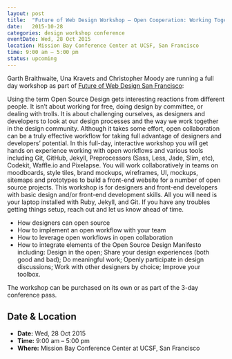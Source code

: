 ```yaml
---
layout: post
title:  "Future of Web Design Workshop – Open Cooperation: Working Together"
date:   2015-10-28
categories: design workshop conference
eventDate: Wed, 28 Oct 2015
location: Mission Bay Conference Center at UCSF, San Francisco
time: 9:00 am – 5:00 pm
status: upcoming
---
```


Garth Braithwaite, Una Kravets and Christopher Moody are running a full day workshop as part of [Future of Web Design San Francisco](https://futureofwebdesign.com/san-francisco-2015):

Using the term Open Source Design gets interesting reactions from different people. It isn’t about working for free, doing design by committee, or dealing with trolls. It is about challenging ourselves, as designers and developers to look at our design processes and the way we work together in the design community. Although it takes some effort, open collaboration can be a truly effective workflow for taking full advantage of designers and developers’ potential. In this full-day, interactive workshop you will get hands on experience working with open workflows and various tools including Git, GitHub, Jekyll, Preprocessors (Sass, Less, Jade, Slim, etc), Codekit, Waffle.io and Pixelapse. You will work collaboratively in teams on moodboards, style tiles, brand mockups, wireframes, UI, mockups, sitemaps and prototypes to build a front-end website for a number of open source projects. This workshop is for designers and front-end developers with basic design and/or front-end development skills. All you will need is your laptop installed with Ruby, Jekyll, and Git. If you have any troubles getting things setup, reach out and let us know ahead of time.

- How designers can open source
- How to implement an open workflow with your team
- How to leverage open workflows in open collaboration
- How to integrate elements of the Open Source Design Manifesto including: Design in the open; Share your design experiences (both good and bad); Do meaningful work; Openly participate in design discussions; Work with other designers by choice; Improve your toolbox.

The workshop can be purchased on its own or as part of the 3-day conference pass.


## Date & Location

- **Date:** Wed, 28 Oct 2015
- **Time:** 9:00 am – 5:00 pm
- **Where:** Mission Bay Conference Center at UCSF, San Francisco
